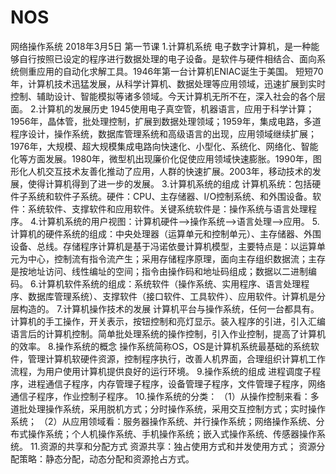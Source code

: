 # NOS
网络操作系统
2018年3月5日
第一节课
1.计算机系统
电子数字计算机，是一种能够自行按照已设定的程序进行数据处理的电子设备。是软件与硬件相结合、面向系统侧重应用的自动化求解工具。1946年第一台计算机ENIAC诞生于美国。
短短70年，计算机技术迅猛发展，从科学计算机、数据处理等应用领域，迅速扩展到实时控制、辅助设计、智能模拟等诸多领域。今天计算机无所不在，深入社会的各个层面。
2.计算机的发展历史
1945使用电子真空管，机器语言，应用于科学计算；1956年，晶体管，批处理控制，扩展到数据处理领域；1959年，集成电路，多道程序设计，操作系统，数据库管理系统和高级语言的出现，应用领域继续扩展；1976年，大规模、超大规模集成电路向快速化、小型化、系统化、网络化、智能化等方面发展。1980年，微型机出现廉价化促使应用领域快速膨胀。1990年，图形化人机交互技术友善化推动了应用，人群的快速扩展。2003年，移动技术的发展，使得计算机得到了进一步的发展。
3.计算机系统的组成
计算机系统：包括硬件子系统和软件子系统。硬件：CPU、主存储器、I/O控制系统、和外围设备。软件：系统软件、支撑软件和应用软件。关键系统软件是：操作系统与语言处理程序。
4.计算机系统的用户视图：计算机硬件—>操作系统—>语言处理—>应用。
5.计算机的硬件系统的组成：中央处理器（运算单元和控制单元）、主存储器、外围设备、总线。存储程序计算机是基于冯诺依曼计算机模型，主要特点是：以运算单元为中心，控制流有指令流产生；采用存储程序原理，面向主存组织数据流；主存是按地址访问、线性编址的空间；指令由操作码和地址码组成；数据以二进制编码。
6.计算机软件系统的组成：系统软件（操作系统、实用程序、语言处理程序、数据库管理系统）、支撑软件（接口软件、工具软件）、应用软件。计算机是分层构造的。
7.计算机操作技术的发展
计算机平台与操作系统，任何一台都具有。计算机的手工操作，开关表示，按钮控制和亮灯显示。装入程序的引进，引入汇编语言后的计算机控制。简单批处理系统的操作控制，引入作业控制，提高了计算机的效率。
8.操作系统的概念
操作系统简称OS，OS是计算机系统最基础的系统软件，管理计算机软硬件资源，控制程序执行，改善人机界面，合理组织计算机工作流程，为用户使用计算机提供良好的运行环境。
9.操作系统的组成
进程调度子程序，进程通信子程序，内存管理子程序，设备管理子程序，文件管理子程序，网络通信子程序，作业控制子程序。
10.操作系统的分类：
（1）从操作控制来看：多道批处理操作系统，采用脱机方式；分时操作系统，采用交互控制方式；实时操作系统；
（2）从应用领域看：服务器操作系统、并行操作系统；网络操作系统、分布式操作系统；个人机操作系统、手机操作系统；嵌入式操作系统、传感器操作系统。
11.资源的共享和分配方式
资源共享：独占使用方式和并发使用方式；
资源分配策略：静态分配，动态分配和资源抢占方式。
